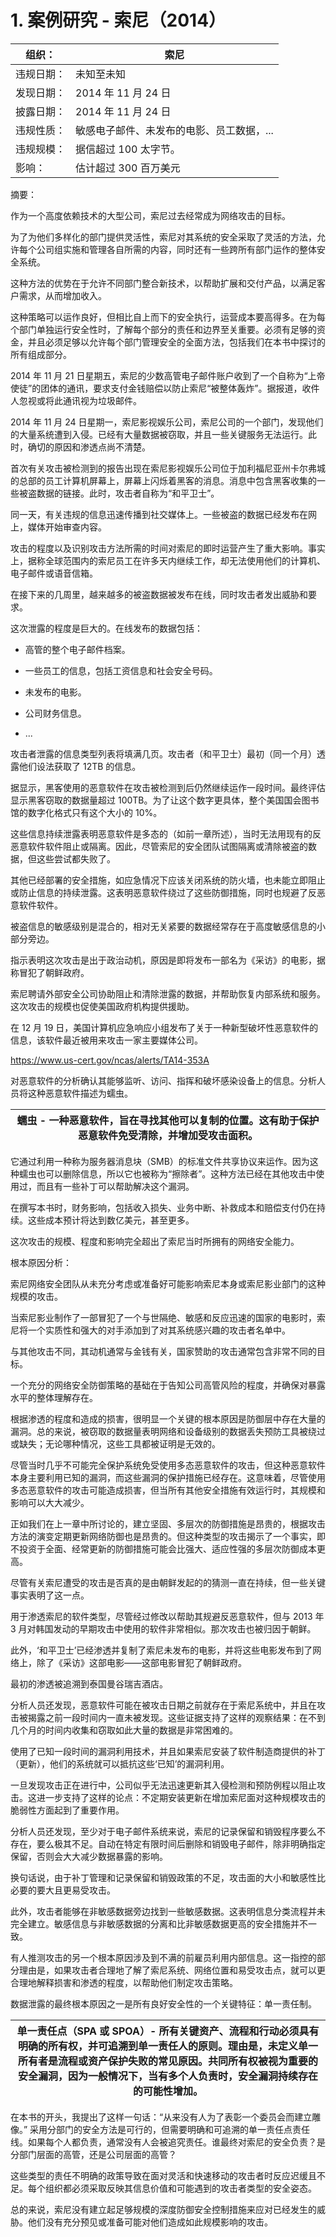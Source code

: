 # 1.  案例研究 - 索尼（2014）

| 组织： | 索尼 |
| --- | --- |
| 违规日期： | 未知至未知 |
| 发现日期： | 2014 年 11 月 24 日 |
| 披露日期： | 2014 年 11 月 24 日 |
| 违规性质： | 敏感电子邮件、未发布的电影、员工数据，... |
| 违规规模： | 据信超过 100 太字节。 |
| 影响： | 估计超过 300 百万美元 |

摘要：

作为一个高度依赖技术的大型公司，索尼过去经常成为网络攻击的目标。

为了为他们多样化的部门提供灵活性，索尼对其系统的安全采取了灵活的方法，允许每个公司组实施和管理各自所需的内容，同时还有一些跨所有部门运作的整体安全系统。

这种方法的优势在于允许不同部门整合新技术，以帮助扩展和交付产品，以满足客户需求，从而增加收入。

这种策略可以运作良好，但相比自上而下的安全执行，运营成本要高得多。在为每个部门单独运行安全性时，了解每个部分的责任和边界至关重要。必须有足够的资金，并且必须足够以允许每个部门管理安全的全面方法，包括我们在本书中探讨的所有组成部分。

2014 年 11 月 21 日星期五，索尼的少数高管电子邮件账户收到了一个自称为“上帝使徒”的团体的通讯，要求支付金钱赔偿以防止索尼“被整体轰炸”。据报道，收件人忽视或将此通讯视为垃圾邮件。

2014 年 11 月 24 日星期一，索尼影视娱乐公司，索尼公司的一个部门，发现他们的大量系统遭到入侵。已经有大量数据被窃取，并且一些关键服务无法运行。此时，确切的原因和渗透点尚不清楚。

首次有关攻击被检测到的报告出现在索尼影视娱乐公司位于加利福尼亚州卡尔弗城的总部的员工计算机屏幕上，屏幕上闪烁着黑客的消息。消息中包含黑客收集的一些被盗数据的链接。此时，攻击者自称为“和平卫士”。

同一天，有关违规的信息迅速传播到社交媒体上。一些被盗的数据已经发布在网上，媒体开始审查内容。

攻击的程度以及识别攻击方法所需的时间对索尼的即时运营产生了重大影响。事实上，据称全球范围内的索尼员工在许多天内继续工作，却无法使用他们的计算机、电子邮件或语音信箱。

在接下来的几周里，越来越多的被盗数据被发布在线，同时攻击者发出威胁和要求。

这次泄露的程度是巨大的。在线发布的数据包括：

+   高管的整个电子邮件档案。

+   一些员工的信息，包括工资信息和社会安全号码。

+   未发布的电影。

+   公司财务信息。

+   ...

攻击者泄露的信息类型列表将填满几页。攻击者（和平卫士）最初（同一个月）透露他们设法获取了 12TB 的信息。

据显示，黑客使用的恶意软件在攻击被检测到后仍然继续运作一段时间。最终评估显示黑客窃取的数据量超过 100TB。为了让这个数字更具体，整个美国国会图书馆的数字化格式只有这个大小的 10%。

这些信息持续泄露表明恶意软件是多态的（如前一章所述），当时无法用现有的反恶意软件软件阻止或隔离。因此，尽管索尼的安全团队试图隔离或清除被盗的数据，但这些尝试都失败了。

其他已经部署的安全措施，如应急情况下应该关闭系统的防火墙，也未能立即阻止或防止信息的持续泄露。这表明恶意软件绕过了这些防御措施，同时也规避了反恶意软件软件。

被盗信息的敏感级别是混合的，相对无关紧要的数据经常存在于高度敏感信息的小部分旁边。

指示表明这次攻击是出于政治动机，原因是即将发布一部名为《采访》的电影，据称冒犯了朝鲜政府。

索尼聘请外部安全公司协助阻止和清除泄露的数据，并帮助恢复内部系统和服务。这次攻击的规模也促使美国政府机构提供援助。

在 12 月 19 日，美国计算机应急响应小组发布了关于一种新型破坏性恶意软件的信息，该软件最近被用来攻击一家主要媒体公司。

https://www.us-cert.gov/ncas/alerts/TA14-353A

对恶意软件的分析确认其能够监听、访问、指挥和破坏感染设备上的信息。分析人员将这种恶意软件描述为蠕虫。

| 蠕虫 - 一种恶意软件，旨在寻找其他可以复制的位置。这有助于保护恶意软件免受清除，并增加受攻击面积。 |
| --- |

它通过利用一种称为服务器消息块（SMB）的标准文件共享协议来运作。因为这种蠕虫也可以删除信息，所以它也被称为“擦除者”。这种方法已经在其他攻击中使用过，而且有一些补丁可以帮助解决这个漏洞。

在撰写本书时，财务影响，包括收入损失、业务中断、补救成本和赔偿支付仍在持续。这些成本预计将达到数亿美元，甚至更多。

这次攻击的规模、程度和影响完全超出了索尼当时所拥有的网络安全能力。

根本原因分析：

索尼网络安全团队从未充分考虑或准备好可能影响索尼本身或索尼影业部门的这种规模的攻击。

当索尼影业制作了一部冒犯了一个与世隔绝、敏感和反应迅速的国家的电影时，索尼将一个实质性和强大的对手添加到了对其系统感兴趣的攻击者名单中。

与其他攻击不同，其动机通常与金钱有关，国家赞助的攻击通常包含非常不同的目标。

一个充分的网络安全防御策略的基础在于告知公司高管风险的程度，并确保对暴露水平的整体理解存在。

根据渗透的程度和造成的损害，很明显一个关键的根本原因是防御层中存在大量的漏洞。总的来说，被窃取的数据量表明网络和设备级别的数据丢失预防工具被绕过或缺失；无论哪种情况，这些工具都被证明是无效的。

尽管当时几乎不可能完全保护系统免受使用多态恶意软件的攻击，但这种恶意软件本身主要利用已知的漏洞，而这些漏洞的保护措施已经存在。这意味着，尽管使用多态恶意软件的攻击可能造成损害，但当所有其他安全措施有效运行时，其规模和影响可以大大减少。

正如我们在上一章中所讨论的，建立坚固、多层次的防御措施是昂贵的，根据攻击方法的演变定期更新网络防御也是昂贵的。但这种类型的攻击揭示了一个事实，即不投资于全面、经常更新的防御措施可能会比强大、适应性强的多层次防御成本更高。

尽管有关索尼遭受的攻击是否真的是由朝鲜发起的的猜测一直在持续，但一些关键事实表明了这一点。

用于渗透索尼的软件类型，尽管经过修改以帮助其规避反恶意软件，但与 2013 年 3 月对韩国发动的早期攻击中使用的软件非常相似。那次攻击也被归因于朝鲜。

此外，‘和平卫士’已经渗透并复制了索尼未发布的电影，并将这些电影发布到了网络上，除了《采访》这部电影——这部电影冒犯了朝鲜政府。

最初的渗透被追溯到泰国曼谷瑞吉酒店。

分析人员还发现，恶意软件可能在被攻击日期之前就存在于索尼系统中，并且在攻击被揭露之前一段时间内一直未被发现。这些证据支持了这样的观察结果：在不到几个月的时间内收集和窃取如此大量的数据是非常困难的。

使用了已知一段时间的漏洞利用技术，并且如果索尼安装了软件制造商提供的补丁（更新），他们的系统就可以抵抗这些‘已知’的漏洞利用。

一旦发现攻击正在进行中，公司似乎无法迅速更新其入侵检测和预防例程以阻止攻击。这进一步支持了这样的论点：不定期安装更新在增加索尼面对这种规模攻击的脆弱性方面起到了重要作用。

分析人员还发现，至少对于电子邮件系统来说，索尼的记录保留和销毁程序要么不存在，要么极其不足。自动在特定有限时间后删除和销毁电子邮件，除非明确指定保留，否则会大大减少数据暴露的影响。

换句话说，由于补丁管理和记录保留和销毁政策的不足，攻击面的大小和敏感性比必要的要大且更易受攻击。

此外，攻击者能够在非敏感数据旁边找到一些敏感数据。这表明信息分类流程并未完全建立。敏感信息与非敏感数据的分离和比非敏感数据更高的安全措施并不一致。

有人推测攻击的另一个根本原因涉及到不满的前雇员利用内部信息。这一指控的部分理由是，如果攻击者合理地了解了索尼系统、网络位置和易受攻击点，就可以更合理地解释损害和渗透的程度，以帮助他们制定攻击策略。

数据泄露的最终根本原因之一是所有良好安全性的一个关键特征：单一责任制。

| 单一责任点（SPA 或 SPOA）- 所有关键资产、流程和行动必须具有明确的所有权，并可追溯到单一责任人的原则。理由是，未定义单一所有者是流程或资产保护失败的常见原因。共同所有权被视为重要的安全漏洞，因为一般情况下，当有多个人负责时，安全漏洞持续存在的可能性增加。 |
| --- |

在本书的开头，我提出了这样一句话：“从来没有人为了表彰一个委员会而建立雕像。” 采用分部门的安全方法是可行的，但需要明确和可追溯的单一责任点责任线。如果每个人都负责，通常没有人会被追究责任。谁最终对索尼的安全负责？是分部门层面的高管，还是公司层面的高管？

这些类型的责任不明确的政策导致在面对灵活和快速移动的攻击者时反应迟缓且不足。每个组织都必须采取反映其信息价值和可能遇到的攻击者类型的安全姿态。

总的来说，索尼没有建立起足够规模的深度防御安全控制措施来应对已经发生的威胁。他们没有充分预见或准备可能对他们造成如此规模影响的攻击。
